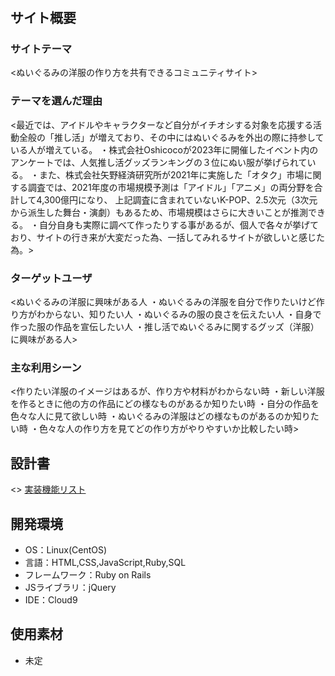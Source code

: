 
# <Doll-Mother>

## サイト概要
### サイトテーマ
<ぬいぐるみの洋服の作り方を共有できるコミュニティサイト>

### テーマを選んだ理由
<最近では、アイドルやキャラクターなど自分がイチオシする対象を応援する活動全般の「推し活」が増えており、その中にはぬいぐるみを外出の際に持参している人が増えている。
 ・株式会社Oshicocoが2023年に開催したイベント内のアンケートでは、人気推し活グッズランキングの３位にぬい服が挙げられている。
 ・また、株式会社矢野経済研究所が2021年に実施した「オタク」市場に関する調査では、2021年度の市場規模予測は「アイドル」「アニメ」の両分野を合計して4,300億円になり、
 上記調査に含まれていないK-POP、2.5次元（3次元から派生した舞台・演劇）もあるため、市場規模はさらに大きいことが推測できる。
 ・自分自身も実際に調べて作ったりする事があるが、個人で各々が挙げており、サイトの行き来が大変だった為、一括してみれるサイトが欲しいと感じた為。>

### ターゲットユーザ
<ぬいぐるみの洋服に興味がある人
 ・ぬいぐるみの洋服を自分で作りたいけど作り方がわからない、知りたい人
 ・ぬいぐるみの服の良さを伝えたい人
 ・自身で作った服の作品を宣伝したい人
 ・推し活でぬいぐるみに関するグッズ（洋服）に興味がある人>

### 主な利用シーン
<作りたい洋服のイメージはあるが、作り方や材料がわからない時
 ・新しい洋服を作るときに他の方の作品にどの様なものがあるか知りたい時
 ・自分の作品を色々な人に見て欲しい時
 ・ぬいぐるみの洋服はどの様なものがあるのか知りたい時
 ・色々な人の作り方を見てどの作り方がやりやすいか比較したい時>

## 設計書
<>
 [実装機能リスト](https://docs.google.com/spreadsheets/d/1GEw0jrcRqWSY9eZmwAGEBelFGRvYBqucBZ8aS_YXnNo/edit?usp=sharing)

## 開発環境
- OS：Linux(CentOS)
- 言語：HTML,CSS,JavaScript,Ruby,SQL
- フレームワーク：Ruby on Rails
- JSライブラリ：jQuery
- IDE：Cloud9

## 使用素材
- 未定


